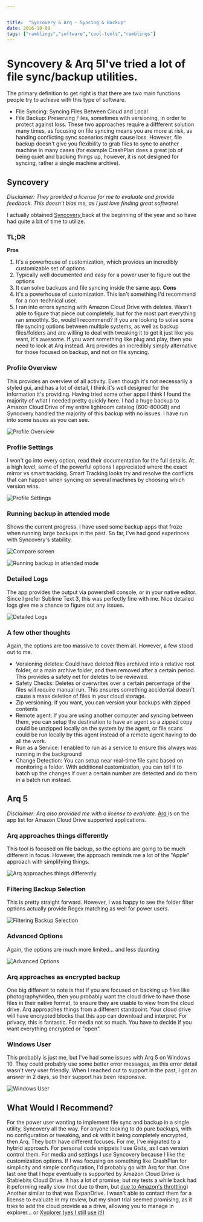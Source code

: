 ```yaml
---


title:  "Syncovery & Arq - Syncing & Backup"
date: 2016-10-09
tags: ["ramblings","software","cool-tools","ramblings"]
---
```


# Syncovery & Arq 5I've tried a lot of file sync/backup utilities.

The primary definition to get right is that there are two main functions people try to achieve with this type of software.

*   File Syncing: Syncing Files Between Cloud and Local
*   File Backup: Preserving Files, sometimes with versioning, in order to protect against loss.
These two approaches require a diffferent solution many times, as focusing on file syncing means you are more at risk, as handing conflicting sync scenarios might cause loss. However, file backup doesn't give you flexibility to grab files to sync to another machine in many cases (for example CrashPlan does a great job of being quiet and backing things up, however, it is not designed for syncing, rather a single machine archive).

## Syncovery

_Disclaimer: They provided a license for me to evaluate and provide feedback. This doesn't bias me, as I just love finding great software!_

I actually obtained [Syncovery ](http://bit.ly/2decyo1) back at the beginning of the year and so have had quite a bit of time to utilize.

### TL;DR

**Pros**

1.  It's a powerhouse of customization, which provides an incredibly customizable set of options
2.  Typically well documented and easy for a power user to figure out the options
3.  It can solve backups and file syncing inside the same app.
**Cons**
4.  It's a powerhouse of customization. This isn't something I'd recommend for a non-technical user.
5.  I ran into errors syncing with Amazon Cloud Drive with deletes. Wasn't able to figure that piece out completely, but for the most part everything ran smoothly.
So, would I recommend? If you are looking to solve some file syncing options between multiple systems, as well as backup files/folders and are willing to deal with tweaking it to get it just like you want, it's awesome. If you want something like plug and play, then you need to look at Arq instead. Arq provides an incredibly simply alternative for those focused on backup, and not on file syncing.

### Profile Overview

This provides an overview of all activity. Even though it's not necessarily a styled gui, and has a lot of detail, I think it's well designed for the information it's providing. Having tried some other apps I think I found the majority of what I needed pretty quickly here.
I had a huge backup to Amazon Cloud Drive of my entire lightroom catalog (600-800GB) and Syncovery handled the majority of this backup with no issues. I have run into some issues as you can see.

![Profile Overview](/assets/img/profile-overview.png)

### Profile Settings

I won't go into every option, read their documentation for the full details.
At a high level, some of the powerful options I appreciated where the exact mirror vs smart tracking. Smart Tracking looks try and resolve the conflicts that can happen when syncing on several machines by choosing which version wins.

![Profile Settings](/assets/img/profile-settings.png)

### Running backup in attended mode

Shows the current progress. I have used some backup apps that froze when running large backups in the past. So far, I've had good experinces with Syncovery's stability.

![Compare screen](/assets/img/2016-09-30_21-34-32_syncovery_compare_screen)

![Running backup in attended mode](/assets/img/running-backup-in-attended-mode.png)

### Detailed Logs

The app provides the output via powershell console, or in your native editor. Since I prefer Sublime Text 3, this was perfectly fine with me. Nice detailed logs give me a chance to figure out any issues.

![Detailed Logs](/assets/img/detailed-logs.png)

### A few other thoughts

Again, the options are too massive to cover them all. However, a few stood out to me.

*   Versioning deletes: Could have deleted files archived into a relative root folder, or a main archive folder, and then removed after a certain period. This provides a safety net for deletes to be reviewed.
*   Safety Checks: Deletes or overwrites over a certain percentage of the files will require manual run. This ensures something accidental doesn't cause a mass deletion of files in your cloud storage.
*   Zip versioning. If you want, you can version your backups with zipped contents
*   Remote agent: If you are using another computer and syncing between them, you can setup the destination to have an agent so a zipped copy could be unzipped locally on the system by the agent, or file scans could be run locally by this agent instead of a remote agent having to do all the work.
*   Run as a Service: I enabled to run as a service to ensure this always was running in the background
*   Change Detection: You can setup near real-time file sync based on monitoring a folder. With additional customization, you can tell it to batch up the changes if over a certain number are detected and do them in a batch run instead.

## Arq 5

_Disclaimer: Arq also provided me with a license to evaluate._
[Arq ](http://bit.ly/2debEIl)is on the app list for Amazon Cloud Drive supported applications.

### Arq approaches things differently

This tool is focused on file backup, so the options are going to be much different in focus. However, the approach reminds me a lot of the "Apple" approach with simplifying things.

![Arq approaches things differently](/assets/img/arq-approaches-things-differently.png)

### Filtering Backup Selection

This is pretty straight forward. However, I was happy to see the folder filter options actually provide Regex matching as well for power users.

![Filtering Backup Selection](/assets/img/filtering-backup-selection.png)

### Advanced Options

Again, the options are much more limited... and less daunting

![Advanced Options](/assets/img/advanced-options.png)

### Arq approaches as encrypted backup

One big different to note is that if you are focused on backing up files like photography/video, then you probably want the cloud drive to have those files in their native format, to ensure they are usable to view from the cloud drive. Arq approaches things from a different standpoint. Your cloud drive will have encrypted blocks that this app can download and interpret. For privacy, this is fantastic. For media not so much. You have to decide if you want everything encrypted or "open".

### Windows User

This probably is just me, but I've had some issues with Arq 5 on Windows 10. They could probably use some better error messages, as this error detail wasn't very user friendly.
When I reached out to support in the past, I got an answer in 2 days, so their support has been responsive.

![Windows User](/assets/img/windows-user.png)

## What Would I Recommend?

For the power user wanting to implement file sync and backup in a single utility, Syncovery all the way.
For anyone looking to do pure backups, with no configuration or tweaking, and ok with it being completely encrypted, then Arq.
They both have different focuses. For me, I've migrated to a hybrid approach. For personal code snippets I use Gists, as I can version control them. For media and settings I use Syncovery because I like the customization options. If I was focusing on something like CrashPlan for simplicity and simple configuration, I'd probably go with Arq for that.
One last one that I hope eventually is supported by Amazon Cloud Drive is Stablebits Cloud Drive. It has a lot of promise, but my tests a while back had it peforming really slow (not due to them, but [due to Amazon's throttling](http://bit.ly/2dec8hG)) Another similar to that was ExpanDrive. I wasn't able to contact them for a license to evaluate in my review, but my short trial seemed promising, as it tries to add the cloud provide as a drive, allowing you to manage in explorer... or [Xyplorer (yes I still use it!)](http://bit.ly/2decnZZ)
